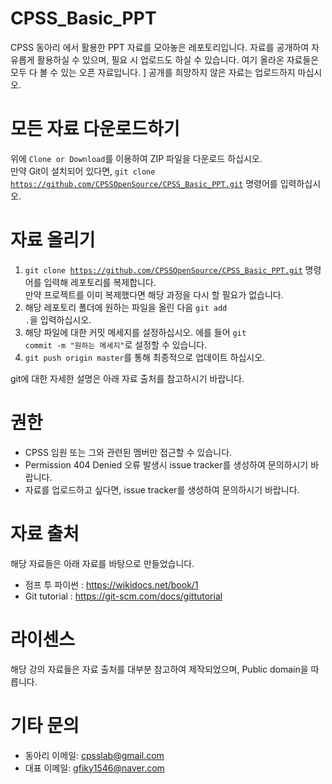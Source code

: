 # CPSS_Basic_PPT
CPSS 동아리 에서 활용한 PPT 자료를 모아놓은 레포토리입니다. 자료를 공개하여 자유롭게 활용하실 수 있으며, 필요 시 업로드도 하실 수 있습니다.
여기 올라온 자료들은 모두 다 볼 수 있는 오픈 자료입니다. ]
공개를 희망하지 않은 자료는 업로드하지 마십시오.

# 모든 자료 다운로드하기
위에 <code>Clone or Download</code>를 이용하여 ZIP 파일을 다운로드 하십시오.<br />
만약 Git이 설치되어 있다면, <code>git clone https://github.com/CPSSOpenSource/CPSS_Basic_PPT.git</code> 명령어를 입력하십시오.

# 자료 올리기
1. <code>git clone https://github.com/CPSSOpenSource/CPSS_Basic_PPT.git</code> 명령어를 입력해 레포토리를 복제합니다.<br />
만약 프로젝트를 이미 복제했다면 해당 과정을 다시 할 필요가 없습니다.
2. 해당 레포토리 폴더에 원하는 파일을 올린 다음 <code>git add .</code>을 입력하십시오.
3. 해당 파일에 대한 커밋 메세지를 설정하십시오. 에를 들어 <code>git commit -m "원하는 메세지"</code>로 설정할 수 있습니다.
4. <code>git push origin master</code>를 통해 최종적으로 업데이트 하십시오.

git에 대한 자세한 설명은 아래 자료 출처를 참고하시기 바랍니다.

# 권한
- CPSS 임원 또는 그와 관련된 멤버만 접근할 수 있습니다.
- Permission 404 Denied 오류 발생시 issue tracker를 생성하여 문의하시기 바랍니다.
- 자료를 업로드하고 싶다면, issue tracker를 생성하여 문의하시기 바랍니다.

# 자료 출처
해당 자료들은 아래 자료를 바탕으로 만들었습니다.
- 점프 투 파이썬 : https://wikidocs.net/book/1
- Git tutorial : https://git-scm.com/docs/gittutorial

# 라이센스
해당 강의 자료들은 자료 출처를 대부분 참고하여 제작되었으며, Public domain을 따릅니다.

# 기타 문의
- 동아리 이메일: cpsslab@gmail.com
- 대표 이메일: gfiky1546@naver.com
